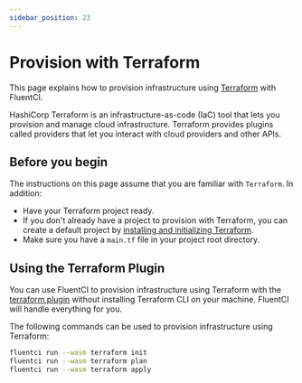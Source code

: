 ```yaml
---
sidebar_position: 23
---
```


# Provision with Terraform

This page explains how to provision infrastructure using [Terraform](https://terraform.io) with FluentCI.

HashiCorp Terraform is an infrastructure-as-code (IaC) tool that lets you provision and manage cloud infrastructure. Terraform provides plugins called providers that let you interact with cloud providers and other APIs.

## Before you begin

The instructions on this page assume that you are familiar with `Terraform`. In addition:

- Have your Terraform project ready.
- If you don't already have a project to provision with Terraform, you can create a default project by [installing and initializing Terraform](https://developer.hashicorp.com/terraform/tutorials/aws-get-started/install-cli).
- Make sure you have a `main.tf` file in your project root directory.

## Using the Terraform Plugin

You can use FluentCI to provision infrastructure using Terraform with the [terraform plugin](https://github.com/fluent-ci-templates/terraform-pipeline) without installing Terraform CLI on your machine. FluentCI will handle everything for you.

The following commands can be used to provision infrastructure using Terraform:

```bash
fluentci run --wasm terraform init
fluentci run --wasm terraform plan
fluentci run --wasm terraform apply
```
